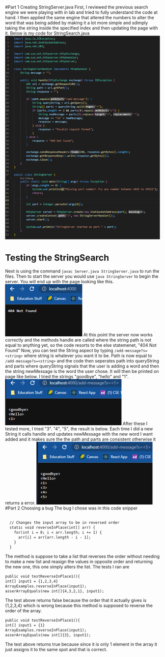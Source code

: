 #Part 1 Creating StringServer.java
First, I reviewed the previous search engine we were playing with in lab and tried to fully understand the code at hand.
I then applied the same engine that altered the numbers to alter the word that was being added by making it a lot more simple
and sdimply taking the string inside the specified index and then updating the page with it. Below is my code for StringSearch.java
![Image](LabReport1Pic1.PNG)
# Testing the StringSearch
Next is using the command ```javac Server.java StringServer.java``` to run the files. Then to start
the server you would use ```java StringServer``` to begin the server. You will end up with the page looking like this.
![Image](LabReport1Pic2.PNG)
At this point the server now works correctly and the methods handle are called where the string
path is not equal to anything yet, so the code resorts to the else statemenet, "404 Not Found"
Now, you can test the String aspect by typing ```/add-message?s=<string>``` where string
is whatever you want it to be. Path is now equal to ```/add-message?s=<string>``` and the code then seperates path into
queryString and parts where queryString signals that the user is adding a word and then the string newMessage is the word
the user chose. It will then be printed on page like below. I tried the strings "goodbye", "hello" and "1".
![Image](LabReport1Pic3.PNG)
After these I tested more, I tried "3". "4", "5", the result is below. Each time I did a new String it calls handle and updates newMessage with the new word
I want added and it makes sure the the path and parts are consistent otherwise it returns a error.
![Image](LabReport1Pic4.PNG)
#Part 2 Choosing a bug
The bug I chose was in this code snipper
```public class ArrayExamples {

  // Changes the input array to be in reversed order
  static void reverseInPlace(int[] arr) {
    for(int i = 0; i < arr.length; i += 1) {
      arr[i] = arr[arr.length - i - 1];
    }
  } 
  ```
The method is suppose to take a list that reverses the order without needing to make a new list and reasign the values in opposite order 
and returning the new one, this one simply alters the list. The tests I ran are

  ```@Test
public void testReverseInPlace1(){
  int[] input1 = {1,2,3,4}
  ArrayExamples.reverseInPlace(input1);
  asserArrayEquals(new int[]{4,3,2,1}, input1); 
 ```
  
 The test above returns false because the order that it actually gives is {1,2,3,4} which is wrong because this method
 is supposed to reverse the order of the array.
 
  ```@Test
public void testReverseInPlace1(){
  int[] input1 = {1}
  ArrayExamples.reverseInPlace(input1);
  asserArrayEquals(new int[]{3}, input1);
  ```
  
  The test above returns true because since it is only 1 element in the array it just assigns it to the same spot and 
  that is correct.
  
  
